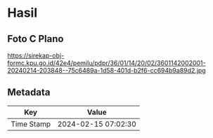 # Hasil

## Foto C Plano

https://sirekap-obj-formc.kpu.go.id/42e4/pemilu/pdpr/36/01/14/20/02/3601142002001-20240214-203848--75c6489a-1d58-401d-b2f6-cc694b9a89d2.jpg


## Metadata

| Key        | Value               |
| ---------- | ------------------- |
| Time Stamp | 2024-02-15 07:02:30 |



